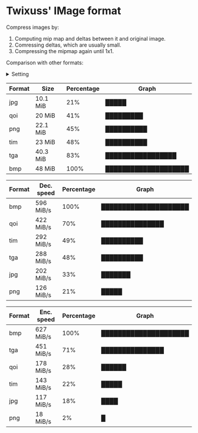 # Twixuss' IMage format

Compress images by:
1. Computing mip map and deltas between it and original image.
3. Comressing deltas, which are usually small.
4. Compressing the mipmap again until 1x1.

Comparison with other formats:
<details>
<summary>Setting</summary>

* 4k image
* no IO
* 1 warmup
* average of 8 runs
* AVX2
</details>

Format|Size|Percentage|Graph
-|-|-|-
jpg|10.1 MiB|21%|█████
qoi|20 MiB|41%|█████████
png|22.1 MiB|45%|██████████
tim|23 MiB|48%|██████████
tga|40.3 MiB|83%|█████████████████
bmp|48 MiB|100%|████████████████████

Format|Dec. speed|Percentage|Graph
-|-|-|-
bmp|596 MiB/s|100%|█████████████████████
qoi|422 MiB/s|70%|███████████████
tim|292 MiB/s|49%|██████████
tga|288 MiB/s|48%|██████████
jpg|202 MiB/s|33%|███████
png|126 MiB/s|21%|█████

Format|Enc. speed|Percentage|Graph
-|-|-|-
bmp|627 MiB/s|100%|█████████████████████
tga|451 MiB/s|71%|███████████████
qoi|178 MiB/s|28%|██████
tim|143 MiB/s|22%|█████
jpg|117 MiB/s|18%|████
png|18 MiB/s|2%|█